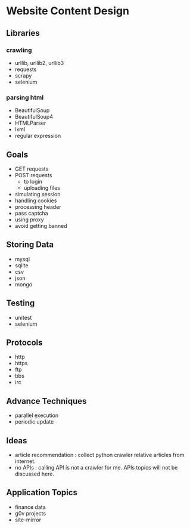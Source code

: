 # Website Content Design

## Libraries

### crawling

- urllib, urllib2, urllib3
- requests
- scrapy
- selenium

### parsing html

- BeautifulSoup
- BeautifulSoup4
- HTMLParser
- lxml
- regular expression

## Goals

- GET requests
- POST requests
  - to login
  - uploading files
- simulating session
- handling cookies
- processing header
- pass captcha
- using proxy
- avoid getting banned

## Storing Data

- mysql
- sqlite
- csv
- json
- mongo

## Testing

- unitest
- selenium

## Protocols

- http
- https
- ftp
- bbs
- irc

## Advance Techniques

- parallel execution
- periodic update

## Ideas

- article recommendation : collect python crawler relative articles from internet.
- no APIs : calling API is not a crawler for me. APIs topics will not be discussed here.

## Application Topics

- finance data
- g0v projects
- site-mirror

